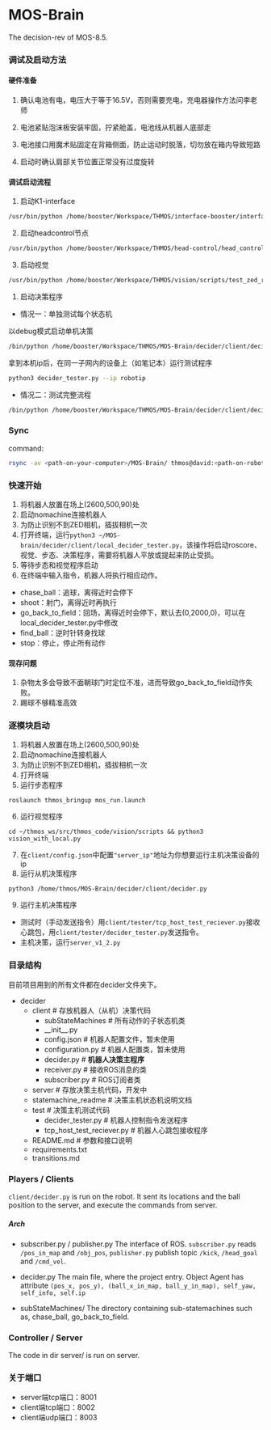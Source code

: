 # MOS-Brain

The decision-rev of MOS-8.5.

### 调试及启动方法

#### 硬件准备

1. 确认电池有电，电压大于等于16.5V，否则需要充电，充电器操作方法问李老师

2. 电池紧贴泡沫板安装牢固，拧紧舱盖，电池线从机器人底部走

3. 电池接口用魔术贴固定在背箱侧面，防止运动时脱落，切勿放在箱内导致短路

4. 启动时确认肩部关节位置正常没有过度旋转

#### 调试启动流程

1. 启动K1-interface

```sh
/usr/bin/python /home/booster/Workspace/THMOS/interface-booster/interface.py
```

2. 启动headcontrol节点

```sh
/usr/bin/python /home/booster/Workspace/THMOS/head-control/head_control.py
```

3. 启动视觉

```sh
/usr/bin/python /home/booster/Workspace/THMOS/vision/scripts/test_zed_ros2_debug.py
```

1. 启动决策程序

- 情况一：单独测试每个状态机

以debug模式启动单机决策

```sh
/bin/python /home/booster/Workspace/THMOS/MOS-Brain/decider/client/decider.py --debug
```

拿到本机ip后，在同一子网内的设备上（如笔记本）运行测试程序

```sh
python3 decider_tester.py --ip robotip
```

- 情况二：测试完整流程

```sh
/bin/python /home/booster/Workspace/THMOS/MOS-Brain/decider/client/decider.py
```

### Sync

command:

```sh
rsync -av <path-on-your-computer>/MOS-Brain/ thmos@david:<path-on-robot>/MOS-Brain/ --delete
```

### 快速开始

1. 将机器人放置在场上(2600,500,90)处
2. 启动nomachine连接机器人
3. 为防止识别不到ZED相机，插拔相机一次
4. 打开终端，运行`python3 ~/MOS-brain/decider/client/local_decider_tester.py`，该操作将启动roscore、视觉、步态、决策程序，需要将机器人平放或提起来防止受损。
5. 等待步态和视觉程序启动
6. 在终端中输入指令，机器人将执行相应动作。

- chase_ball：追球，离得近时会停下
- shoot：射门，离得近时再执行
- go_back_to_field：回场，离得近时会停下，默认去(0,2000,0)，可以在local_decider_tester.py中修改
- find_ball：逆时针转身找球
- stop：停止，停止所有动作

#### 现存问题

1. 杂物太多会导致不面朝球门时定位不准，进而导致go_back_to_field动作失败。
2. 踢球不够精准高效

### 逐模块启动

1. 将机器人放置在场上(2600,500,90)处
2. 启动nomachine连接机器人
3. 为防止识别不到ZED相机，插拔相机一次
4. 打开终端
5. 运行步态程序

```
roslaunch thmos_bringup mos_run.launch
```

6. 运行视觉程序

```
cd ~/thmos_ws/src/thmos_code/vision/scripts && python3 vision_with_local.py
```

7. 在`client/config.json`中配置`"server_ip"`地址为你想要运行主机决策设备的ip
8. 运行从机决策程序

```
python3 /home/thmos/MOS-Brain/decider/client/decider.py
```

9. 运行主机决策程序

- 测试时（手动发送指令）用`client/tester/tcp_host_test_reciever.py`接收心跳包，用`client/tester/decider_tester.py`发送指令。
- 主机决策，运行`server_v1_2.py`

### 目录结构

目前项目用到的所有文件都在decider文件夹下。

- decider
  - client # 存放机器人（从机）决策代码
    - subStateMachines # 所有动作的子状态机类
    - \_\_init\_\_.py
    - config.json # 机器人配置文件，暂未使用
    - configuration.py # 机器人配置类，暂未使用
    - decider.py # **机器人决策主程序**
    - receiver.py # 接收ROS消息的类
    - subscriber.py # ROS订阅者类
  - server # 存放决策主机代码，开发中
  - statemachine_readme # 决策主机状态机说明文档
  - test # 决策主机测试代码
    - decider_tester.py # 机器人控制指令发送程序
    - tcp_host_test_reciever.py # 机器人心跳包接收程序
  - README.md # 参数和接口说明
  - requirements.txt
  - transitions.md

### Players / Clients

```client/decider.py``` is run on the robot. It sent its locations and the ball position to the server, and execute the commands from server.

##### Arch

- subscriber.py / publisher.py
    The interface of ROS. ```subscriber.py``` reads ```/pos_in_map``` and ```/obj_pos```, ```publisher.py``` publish topic ```/kick```, ```/head_goal``` and ```/cmd_vel```.

- decider.py
    The main file, where the project entry.
    Object Agent has attribute ```(pos_x, pos_y), (ball_x_in_map, ball_y_in_map), self_yaw, self_info, self.ip```

- subStateMachines/
    The directory containing sub-statemachines such as, chase_ball, go_back_to_field.

### Controller / Server

The code in dir server/ is run on server.  

### 关于端口

- server端tcp端口：8001
- client端tcp端口：8002
- client端udp端口：8003
